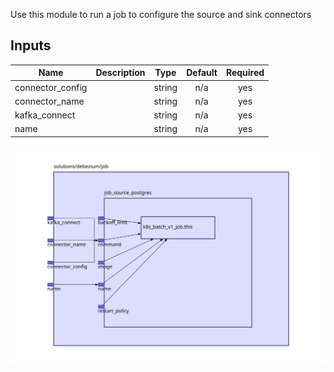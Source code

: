 Use this module to run a job to configure the source and sink connectors

## Inputs

| Name | Description | Type | Default | Required |
|------|-------------|:----:|:-----:|:-----:|
| connector\_config |  | string | n/a | yes |
| connector\_name |  | string | n/a | yes |
| kafka\_connect |  | string | n/a | yes |
| name |  | string | n/a | yes |

<img src="diagram.svg"/>

